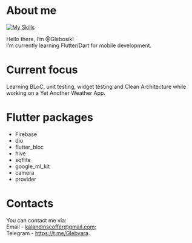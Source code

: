 # About me
[![My Skills](https://skillicons.dev/icons?i=git,docker,c,cpp,qt,java,dart,flutter,firebase,mysql,vscode)](https://skillicons.dev)

Hello there, I’m @Glebosik!  
I’m currently learning Flutter/Dart for mobile development.

# Current focus

Learning BLoC, unit testing, widget testing and Clean Architecture while working on a Yet Another Weather App.

# Flutter packages

- Firebase
- dio
- flutter_bloc
- hive
- sqflite
- google_ml_kit
- camera
- provider

# Contacts
You can contact me via:  
Email - kalandinscoffer@gmail.com;  
Telegram - https://t.me/Glebyara.  
